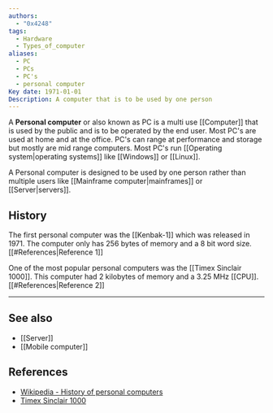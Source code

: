 ```yaml
---
authors:
  - "0x4248"
tags:
  - Hardware
  - Types_of_computer
aliases:
  - PC
  - PCs
  - PC's
  - personal computer
Key date: 1971-01-01
Description: A computer that is to be used by one person
---
```

A **Personal computer** or also known as PC is a multi use [[Computer]] that is used by the public and is to be operated by the end user. Most PC's are used at home and at the office. PC's can range at performance and storage but mostly are mid range computers. Most PC's run [[Operating system|operating systems]] like [[Windows]] or [[Linux]].

A Personal computer is designed to be used by one person rather than multiple users like [[Mainframe computer|mainframes]] or [[Server|servers]].

## History
The first personal computer was the [[Kenbak-1]] which was released in 1971. The computer only has 256 bytes of memory and a 8 bit word size. [[#References|Reference 1]]

One of the most popular personal computers was the [[Timex Sinclair 1000]]. This computer had 2 kilobytes of memory and a 3.25 MHz [[CPU]]. [[#References|Reference 2]]

---
## See also
- [[Server]]
- [[Mobile computer]]
## References 
- [Wikipedia - History of personal computers](https://en.wikipedia.org/wiki/History_of_personal_computers)
- [Timex Sinclair 1000](https://en.wikipedia.org/wiki/Timex_Sinclair_1000)